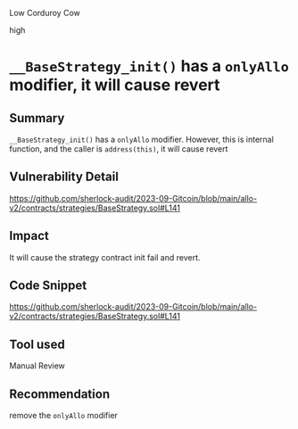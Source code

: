 Low Corduroy Cow

high

# `__BaseStrategy_init()` has a `onlyAllo` modifier, it will cause revert
## Summary

`__BaseStrategy_init()` has a `onlyAllo` modifier. However, this is internal function, and the caller is `address(this)`, it will cause revert

## Vulnerability Detail

https://github.com/sherlock-audit/2023-09-Gitcoin/blob/main/allo-v2/contracts/strategies/BaseStrategy.sol#L141

## Impact

It will cause the strategy contract init fail and revert.

## Code Snippet

https://github.com/sherlock-audit/2023-09-Gitcoin/blob/main/allo-v2/contracts/strategies/BaseStrategy.sol#L141

## Tool used

Manual Review

## Recommendation

remove the `onlyAllo` modifier
